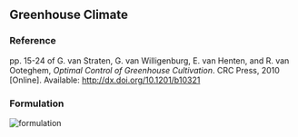 ## Greenhouse Climate

### Reference
pp. 15-24 of G. van Straten, G. van Willigenburg, E. van Henten, and R. van Ooteghem, *Optimal Control of Greenhouse Cultivation*. CRC Press, 2010 [Online]. Available: http://dx.doi.org/10.1201/b10321

### Formulation
![formulation](assets/formulation.svg)

<!-- ### Solution -->